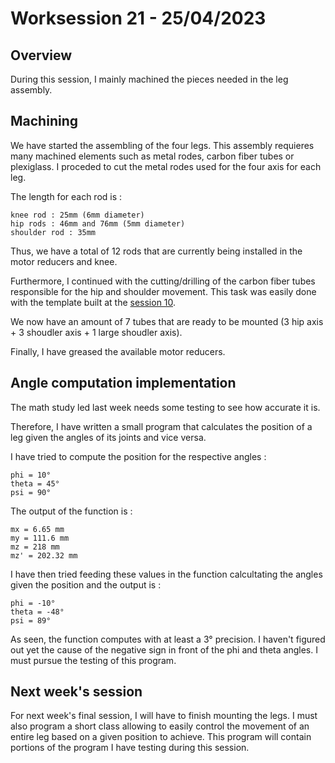 # Worksession 21 - 25/04/2023

## Overview

During this session, I mainly machined the pieces needed in the leg assembly. 

## Machining 

We have started the assembling of the four legs. This assembly requieres many machined elements such as metal rodes, carbon fiber tubes or plexiglass. 
I proceded to cut the metal rodes used for the four axis for each leg.

The length for each rod is :

    knee rod : 25mm (6mm diameter)
    hip rods : 46mm and 76mm (5mm diameter)
    shoulder rod : 35mm

Thus, we have a total of 12 rods that are currently being installed in the motor reducers and knee. 

Furthermore, I continued with the cutting/drilling of the carbon fiber tubes responsible for the hip and shoulder movement. 
This task was easily done with the template built at the [session 10]().

We now have an amount of 7 tubes that are ready to be mounted (3 hip axis + 3 shoudler axis + 1 large shoudler axis).


Finally, I have greased the available motor reducers. 


## Angle computation implementation 

The math study led last week needs some testing to see how accurate it is. 

Therefore, I have written a small program that calculates the position of a leg given the angles of its joints and vice versa.

I have tried to compute the position for the respective angles : 

    phi = 10°
    theta = 45°
    psi = 90°

The output of the function is :

    mx = 6.65 mm
    my = 111.6 mm
    mz = 218 mm
    mz' = 202.32 mm

I have then tried feeding these values in the function calcultating the angles given the position and the output is :

    phi = -10°
    theta = -48°
    psi = 89° 

As seen, the function computes with at least a 3° precision. 
I haven't figured out yet the cause of the negative sign in front of the phi and theta angles. 
I must pursue the testing of this program.

## Next week's session

For next week's final session, I will have to finish mounting the legs.
I must also program a short class allowing to easily control the movement of an entire leg based on a given position to achieve. 
This program will contain portions of the program I have testing during this session.